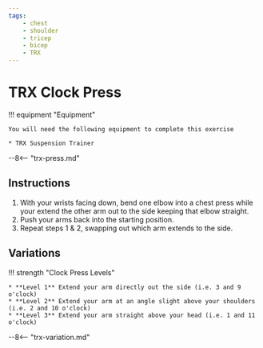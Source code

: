 ```yaml
---
tags:
    - chest
    - shoulder
    - tricep
    - bicep
    - TRX
---
```


#  TRX Clock Press 

!!! equipment "Equipment"

    You will need the following equipment to complete this exercise
    
    * TRX Suspension Trainer

--8<-- "trx-press.md"

## Instructions

1. With your wrists facing down, bend one elbow into a chest press while your extend the other arm out to the side keeping that elbow straight.
2. Push your arms back into the starting position.
3. Repeat steps 1 & 2, swapping out which arm extends to the side.

## Variations

!!! strength "Clock Press Levels"

    * **Level 1** Extend your arm directly out the side (i.e. 3 and 9 o'clock)
    * **Level 2** Extend your arm at an angle slight above your shoulders (i.e. 2 and 10 o'clock)
    * **Level 3** Extend your arm straight above your head (i.e. 1 and 11 o'clock)

--8<-- "trx-variation.md"